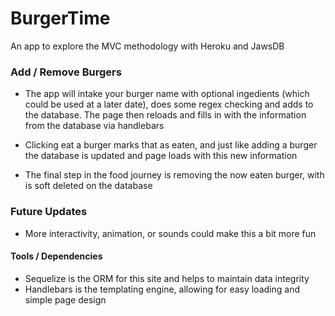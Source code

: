 # BurgerTime
An app to explore the MVC methodology with Heroku and JawsDB

### Add / Remove Burgers
- The app will intake your burger name with optional ingedients (which could be used at a later date), does some regex checking and adds to the database. The page then reloads and fills in with the information from the database via handlebars

- Clicking eat a burger marks that as eaten, and just like adding a burger the database is updated and page loads with this new information

- The final step in the food journey is removing the now eaten burger, with is soft deleted on the database

### Future Updates
- More interactivity, animation, or sounds could make this a bit more fun

#### Tools / Dependencies
- Sequelize is the ORM for this site and helps to maintain data integrity
- Handlebars is the templating engine, allowing for easy loading and simple page design